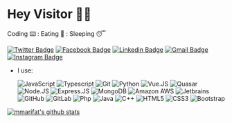 # Hey Visitor 🦸🏼

Coding ⌨️ : Eating 🍪 : Sleeping 😴

[![Twitter Badge](https://img.shields.io/badge/-mmarifat6-38C1BF?style=plastic&logo=Twitter&logoColor=white&link=https://twitter.com/mmarifat6/)](https://twitter.com/mmarifat6/)
[![Facebook Badge](https://img.shields.io/badge/-mmarifat-128DC2?style=plastic&logo=Facebook&logoColor=white&link=https://www.facebook.com/mma.rifat6/)](https://www.facebook.com/mma.rifat6/)
[![Linkedin Badge](https://img.shields.io/badge/-mmarifat66-12C27C?style=plastic&logo=Linkedin&logoColor=white&link=https://www.linkedin.com/in/mmarifat66/)](https://www.linkedin.com/in/mmarifat66/)
[![Gmail Badge](https://img.shields.io/badge/-16103325@iubat.edu-BD3307?style=plastic&logo=Gmail&logoColor=white&link=mailto:16103325@iubat.edu)](mailto:16103325@iubat.edu)
[![Instagram Badge](https://img.shields.io/badge/-mma.rifat-C407B5?style=plastic&logo=instagram&logoColor=white&link=https://instagram.com/mmarifat/)](https://instagram.com/mma.rifat)

- I use:<br>

  ![JavaScript](https://img.shields.io/badge/-JavaScript-black?style=plastic&logo=javascript)
  ![Typescript](https://img.shields.io/badge/-Typescript-8fcfd1?style=plastic&logo=typescript)
  ![Git](https://img.shields.io/badge/-Git-black?style=plastic&logo=git)
  ![Python](https://img.shields.io/badge/-Python-blasck?style=plastic&logo=python)
  ![Vue.JS](https://img.shields.io/badge/-Vue.Js-3b2e5a?style=plastic&logo=Vue.JS)
  ![Quasar](https://img.shields.io/badge/-Quasar-0081CB?style=plastic&logo=quasar)
  ![Node.JS](https://img.shields.io/badge/-Node.JS-092E20?style=plastic&logo=Node.JS)
  ![Express.JS](https://img.shields.io/badge/-Express.JS-092E20?style=plastic&logo=Express)
  ![MongoDB](https://img.shields.io/badge/-MongoDB-092E20?style=plastic&logo=mongodb)
  ![Amazon AWS](https://img.shields.io/badge/Amazon%20AWS-232F3E?style=plastic&logo=amazon-aws)
  ![Jetbrains](https://img.shields.io/badge/-Jetbrains-007ACC?style=plastic&logo=jetbrains)
  ![GitHub](https://img.shields.io/badge/-GitHub-181717?style=plastic&logo=github)
  ![GitLab](https://img.shields.io/badge/-GitLab-FCA121?style=plastic&logo=gitlab)
  ![Php](https://img.shields.io/badge/-Php-394989?style=plastic&logo=php)
  ![Java](https://img.shields.io/badge/-Java-3f4441?style=plastic&logo=java)
  ![C++](https://img.shields.io/badge/-C++-00599C?style=plastic&logo=c)
  ![HTML5](https://img.shields.io/badge/-HTML5-E34F26?style=plastic&logo=html5&logoColor=white)
  ![CSS3](https://img.shields.io/badge/-CSS3-1572B6?style=plastic&logo=css3)
  ![Bootstrap](https://img.shields.io/badge/-Bootstrap-563D7C?style=plastic&logo=bootstrap)

[![mmarifat's github stats](https://github-readme-stats.vercel.app/api?username=mmarifat&theme=white&show_icons=true)](https://github.com/mmarifat)
